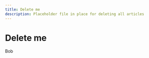 ```yaml
---
title: Delete me
description: Placeholder file in place for deleting all articles
---
```

# Delete me

Bob